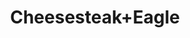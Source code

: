 ---
pid: fs39
title: Cheesesteak+Eagle
location_transcription: 
coordinates: "[-75.150306411292, 39.9558087]"
zipcode: '19145'
gen_neighborhood: South Philadelphia
neighborhood: Passyunk
outside_phl: 
age: '19'
age_range: 13-19
instagram: 
image_file_name: fs_39.jpg
proposal_transcription: An eagle with a cheesesteak in its talons.
topic: Animals,Food
topic_summary: 0, 0, 0
type: Other No Form
keywords_other: 
credit: 
image_labels: 
twitter: 
facebook: 
permalink: "/monuments/fs39/"
layout: item-page
---